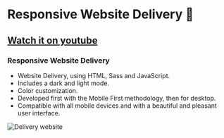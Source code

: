 # Responsive Website Delivery 🚚
## [Watch it on youtube](https://youtu.be/xOQU3YNHxJc)
### Responsive Website Delivery

- Website Delivery, using HTML, Sass and JavaScript.
- Includes a dark and light mode.
- Color customization.
- Developed first with the Mobile First methodology, then for desktop.
- Compatible with all mobile devices and with a beautiful and pleasant user interface.

![Delivery website](/preview.png)
